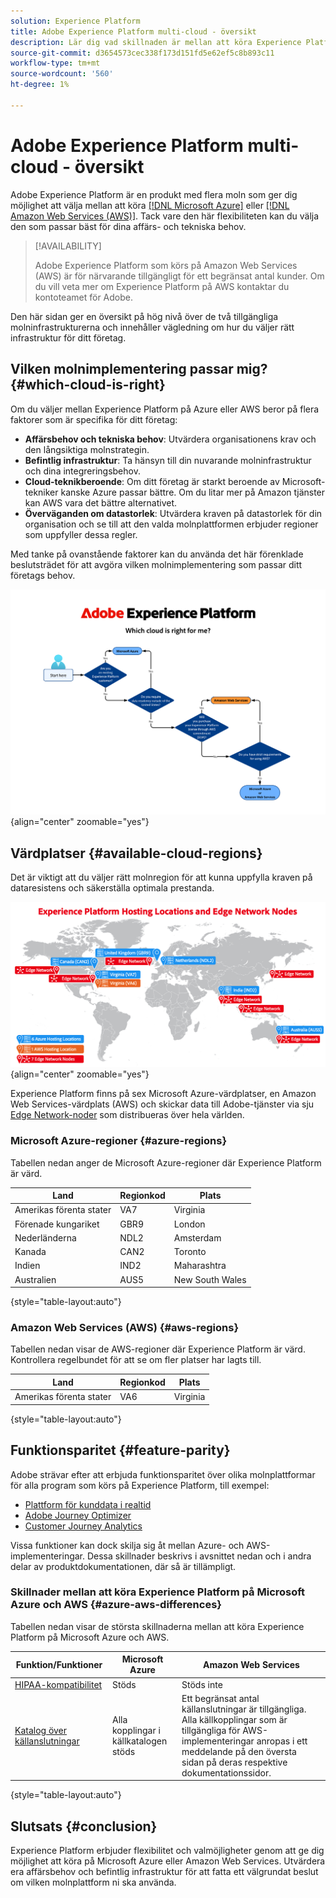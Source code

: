 ```yaml
---
solution: Experience Platform
title: Adobe Experience Platform multi-cloud - översikt
description: Lär dig vad skillnaden är mellan att köra Experience Platform på Microsoft Azure och Amazon Web Services.
source-git-commit: d3654573cec338f173d151fd5e62ef5c8b893c11
workflow-type: tm+mt
source-wordcount: '560'
ht-degree: 1%

---
```



# Adobe Experience Platform multi-cloud - översikt

Adobe Experience Platform är en produkt med flera moln som ger dig möjlighet att välja mellan att köra [[!DNL Microsoft Azure]](https://azure.microsoft.com/en-us) eller [[!DNL Amazon Web Services (AWS)]](https://aws.amazon.com/). Tack vare den här flexibiliteten kan du välja den som passar bäst för dina affärs- och tekniska behov.

>[!AVAILABILITY]
>
>Adobe Experience Platform som körs på Amazon Web Services (AWS) är för närvarande tillgängligt för ett begränsat antal kunder. Om du vill veta mer om Experience Platform på AWS kontaktar du kontoteamet för Adobe.

Den här sidan ger en översikt på hög nivå över de två tillgängliga molninfrastrukturerna och innehåller vägledning om hur du väljer rätt infrastruktur för ditt företag.

## Vilken molnimplementering passar mig? {#which-cloud-is-right}

Om du väljer mellan Experience Platform på Azure eller AWS beror på flera faktorer som är specifika för ditt företag:

* **Affärsbehov och tekniska behov**: Utvärdera organisationens krav och den långsiktiga molnstrategin.
* **Befintlig infrastruktur**: Ta hänsyn till din nuvarande molninfrastruktur och dina integreringsbehov.
* **Cloud-teknikberoende**: Om ditt företag är starkt beroende av Microsoft-tekniker kanske Azure passar bättre. Om du litar mer på Amazon tjänster kan AWS vara det bättre alternativet.
* **Överväganden om datastorlek**: Utvärdera kraven på datastorlek för din organisation och se till att den valda molnplattformen erbjuder regioner som uppfyller dessa regler.

Med tanke på ovanstående faktorer kan du använda det här förenklade beslutsträdet för att avgöra vilken molnimplementering som passar ditt företags behov.

![Bild som visar geografisk fördelning av värdplatser.](assets/multi-cloud/diagram-cloud.png){align="center" zoomable="yes"}

## Värdplatser {#available-cloud-regions}

Det är viktigt att du väljer rätt molnregion för att kunna uppfylla kraven på dataresistens och säkerställa optimala prestanda.

![Bild som visar geografisk fördelning av värdplatser.](assets/multi-cloud/hosting-locations-map.png){align="center" zoomable="yes"}

Experience Platform finns på sex Microsoft Azure-värdplatser, en Amazon Web Services-värdplats (AWS) och skickar data till Adobe-tjänster via sju [Edge Network-noder](../collection/home.md#edge) som distribueras över hela världen.

### Microsoft Azure-regioner {#azure-regions}

Tabellen nedan anger de Microsoft Azure-regioner där Experience Platform är värd.

| Land | Regionkod | Plats |
|---------|-------------|----------|
| Amerikas förenta stater | VA7 | Virginia |
| Förenade kungariket | GBR9 | London |
| Nederländerna | NDL2 | Amsterdam |
| Kanada | CAN2 | Toronto |
| Indien | IND2 | Maharashtra |
| Australien | AUS5 | New South Wales |

{style="table-layout:auto"}

### Amazon Web Services (AWS) {#aws-regions}

Tabellen nedan visar de AWS-regioner där Experience Platform är värd. Kontrollera regelbundet för att se om fler platser har lagts till.

| Land | Regionkod | Plats |
|---------|-------------|----------|
| Amerikas förenta stater | VA6 | Virginia |

{style="table-layout:auto"}

## Funktionsparitet {#feature-parity}

Adobe strävar efter att erbjuda funktionsparitet över olika molnplattformar för alla program som körs på Experience Platform, till exempel:

* [Plattform för kunddata i realtid](../rtcdp/home.md)
* [Adobe Journey Optimizer](https://experienceleague.adobe.com/sv/docs/journey-optimizer/using/ajo-home)
* [Customer Journey Analytics](https://experienceleague.adobe.com/sv/docs/analytics-platform/using/cja-landing)

Vissa funktioner kan dock skilja sig åt mellan Azure- och AWS-implementeringar. Dessa skillnader beskrivs i avsnittet nedan och i andra delar av produktdokumentationen, där så är tillämpligt.

### Skillnader mellan att köra Experience Platform på Microsoft Azure och AWS {#azure-aws-differences}

Tabellen nedan visar de största skillnaderna mellan att köra Experience Platform på Microsoft Azure och AWS.

| Funktion/Funktioner | Microsoft Azure | Amazon Web Services |
| --- | --- | --- |
| [HIPAA-kompatibilitet](https://www.adobe.com/trust/compliance/hipaa-ready.html) | Stöds | Stöds inte |
| [Katalog över källanslutningar](/help/sources/home.md) | Alla kopplingar i källkatalogen stöds | Ett begränsat antal källanslutningar är tillgängliga. Alla källkopplingar som är tillgängliga för AWS-implementeringar anropas i ett meddelande på den översta sidan på deras respektive dokumentationssidor. |

{style="table-layout:auto"}

<!-- To be determined if we need to add this part about the AI Assistant 

| [Experience Platform AI Assistant](/help/ai-assistant/home.md) | Supported | Not supported |

-->

## Slutsats {#conclusion}

Experience Platform erbjuder flexibilitet och valmöjligheter genom att ge dig möjlighet att köra på Microsoft Azure eller Amazon Web Services. Utvärdera era affärsbehov och befintlig infrastruktur för att fatta ett välgrundat beslut om vilken molnplattform ni ska använda.
